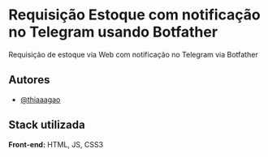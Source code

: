 
# Requisição Estoque com notificação no Telegram usando Botfather

Requisição de estoque via Web com notificação no Telegram via Botfather



## Autores

- [@thiaaagao](https://www.github.com/thiaaagao)


## Stack utilizada

**Front-end:** HTML, JS, CSS3
